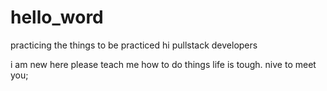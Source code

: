 # hello_word
practicing the things to be practiced
 hi pullstack developers 
 
 i am new here please teach me how to do things life is tough.
 nive to meet you;
